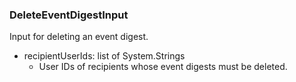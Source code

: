 ### DeleteEventDigestInput
Input for deleting an event digest.

- recipientUserIds: list of System.Strings
  - User IDs of recipients whose event digests must be deleted.
